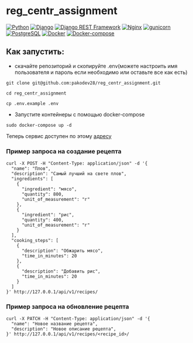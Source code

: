 # reg_centr_assignment

[![Python](https://img.shields.io/badge/-Python-464646?style=flat&logo=Python&logoColor=ffffff&color=043A6B)](https://www.python.org/)
[![Django](https://img.shields.io/badge/-Django-464646?style=flat&logo=Django&logoColor=ffffff&color=043A6B)](https://www.djangoproject.com/)
[![Django REST Framework](https://img.shields.io/badge/-Django%20REST%20Framework-464646?style=flat&logo=Django%20REST%20Framework&logoColor=ffffff&color=043A6B)](https://www.django-rest-framework.org/)
[![Nginx](https://img.shields.io/badge/-NGINX-464646?style=flat&logo=NGINX&logoColor=ffffff&color=043A6B)](https://nginx.org/ru/)
[![gunicorn](https://img.shields.io/badge/-gunicorn-464646?style=flat&logo=gunicorn&logoColor=ffffff&color=043A6B)](https://gunicorn.org/)
[![PostgreSQL](https://img.shields.io/badge/-PostgreSQL-464646?style=flat&logo=PostgreSQL&logoColor=ffffff&color=043A6B)](https://www.postgresql.org/)
[![Docker](https://img.shields.io/badge/-Docker-464646?style=flat&logo=Docker&logoColor=ffffff&color=043A6B)](https://www.docker.com/)
[![Docker-compose](https://img.shields.io/badge/-Docker%20compose-464646?style=flat&logo=Docker&logoColor=ffffff&color=043A6B)](https://www.docker.com/)


## Как запустить:
- скачайте репозиторий и скопируйте .env(можете настроить имя пользователя и пароль если необходимо или оставьте все как есть)
```
git clone git@github.com:pakodev28/reg_centr_assignment.git
```
```
cd reg_centr_assignment
```
```
cp .env.example .env
```
- Запустите контейнеры с помощью docker-compose
```
sudo docker-compose up -d
```

Теперь сервис доступен по этому [адресу](http://127.0.0.1/api/v1/recipes/)

### Пример запроса на создание рецепта
```
curl -X POST -H "Content-Type: application/json" -d '{
  "name": "Плов",
  "description": "Самый лучший на свете плов",
  "ingredients": [
    {
      "ingredient": "мясо",
      "quantity": 800,
      "unit_of_measurement": "г"
    },
    {
      "ingredient": "рис",
      "quantity": 400,
      "unit_of_measurement": "г"
    }
  ],
  "cooking_steps": [
    {
      "description": "Обжарить мясо",
      "time_in_minutes": 20
    },
    {
      "description": "Добавить рис",
      "time_in_minutes": 20
    }
  ]
}' http://127.0.0.1/api/v1/recipes/

```
### Пример запроса на обновление рецепта
```
curl -X PATCH -H "Content-Type: application/json" -d '{
  "name": "Новое название рецепта",
  "description": "Новое описание рецепта",
}' http://127.0.0.1/api/v1/recipes/<recipe_id>/

```